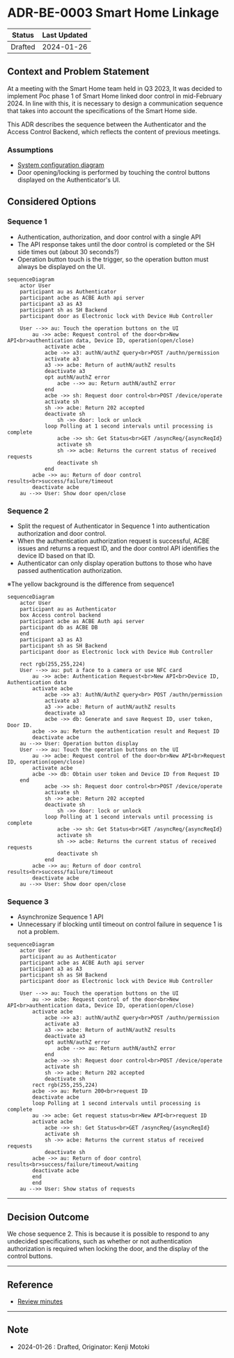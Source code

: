 # ADR-BE-0003 Smart Home Linkage

| Status  | Last Updated |
| ------- | ------------ |
| Drafted | 2024-01-26   |

## Context and Problem Statement

At a meeting with the Smart Home team held in Q3 2023, It was decided to implement Poc phase 1 of Smart Home linked door control in mid-February 2024.
In line with this, it is necessary to design a communication sequence that takes into account the specifications of the Smart Home side.

This ADR describes the sequence between the Authenticator and the Access Control Backend, which reflects the content of previous meetings.

### Assumptions

- [System configuration diagram](https://www.figma.com/file/T0H41djRWelPhaF6zyHTSD/Access-Control---Smart-Home-door-lock-integration?type=whiteboard&node-id=1-546&t=WOGkFKLerIgz37ID-0)
- Door opening/locking is performed by touching the control buttons displayed on the Authenticator's UI.
  
## Considered Options

### Sequence 1

- Authentication, authorization, and door control with a single API
- The API response takes until the door control is completed or the SH side times out (about 30 seconds?)
- Operation button touch is the trigger, so the operation button must always be displayed on the UI.

```mermaid
sequenceDiagram
    actor User
    participant au as Authenticator
    participant acbe as ACBE Auth api server
    participant a3 as A3
    participant sh as SH Backend
    participant door as Electronic lock with Device Hub Controller

    User -->> au: Touch the operation buttons on the UI
        au ->> acbe: Request control of the door<br>New API<br>authentication data, Device ID, operation(open/close)
            activate acbe
            acbe ->> a3: authN/authZ query<br>POST /authn/permission
            activate a3
            a3 ->> acbe: Return of authN/authZ results
            deactivate a3
            opt authN/authZ error
                acbe -->> au: Return authN/authZ error
            end
            acbe ->> sh: Request door control<br>POST /device/operate
            activate sh
            sh ->> acbe: Return 202 accepted
            deactivate sh
                sh ->> door: lock or unlock
            loop Polling at 1 second intervals until processing is complete
                acbe ->> sh: Get Status<br>GET /asyncReq/{asyncReqId}
                activate sh
                sh ->> acbe: Returns the current status of received requests
                deactivate sh
            end
        acbe ->> au: Return of door control results<br>success/failure/timeout
        deactivate acbe
    au -->> User: Show door open/close
```

### Sequence 2

- Split the request of Authenticator in Sequence 1 into authentication authorization and door control.
- When the authentication authorization request is successful, ACBE issues and returns a request ID, and the door control API identifies the device ID based on that ID.
- Authenticator can only display operation buttons to those who have passed authentication authorization.

※The yellow background is the difference from sequence1

```mermaid
sequenceDiagram
    actor User
    participant au as Authenticator
    box Access control backend
    participant acbe as ACBE Auth api server
    participant db as ACBE DB
    end
    participant a3 as A3
    participant sh as SH Backend
    participant door as Electronic lock with Device Hub Controller

    rect rgb(255,255,224)
    User -->> au: put a face to a camera or use NFC card
        au ->> acbe: Authentication Request<br>New API<br>Device ID, Authentication data
        activate acbe
            acbe ->> a3: AuthN/AuthZ query<br> POST /authn/permission
            activate a3
            a3 ->> acbe: Return of authN/authZ results
            deactivate a3      
            acbe ->> db: Generate and save Request ID, user token, Door ID.
        acbe ->> au: Return the authentication result and Request ID
        deactivate acbe
    au -->> User: Operation button display
    User -->> au: Touch the operation buttons on the UI
        au ->> acbe: Request control of the door<br>New API<br>Request ID, operation(open/close)
        activate acbe
        acbe ->> db: Obtain user token and Device ID from Request ID
    end
            acbe ->> sh: Request door control<br>POST /device/operate
            activate sh
            sh ->> acbe: Return 202 accepted
            deactivate sh
                sh ->> door: lock or unlock
            loop Polling at 1 second intervals until processing is complete
                acbe ->> sh: Get Status<br>GET /asyncReq/{asyncReqId}
                activate sh
                sh ->> acbe: Returns the current status of received requests
                deactivate sh
            end
        acbe ->> au: Return of door control results<br>success/failure/timeout
        deactivate acbe
    au -->> User: Show door open/close
```

### Sequence 3

- Asynchronize Sequence 1 API
- Unnecessary if blocking until timeout on control failure in sequence 1 is not a problem.

```mermaid
sequenceDiagram
    actor User
    participant au as Authenticator
    participant acbe as ACBE Auth api server
    participant a3 as A3
    participant sh as SH Backend
    participant door as Electronic lock with Device Hub Controller

    User -->> au: Touch the operation buttons on the UI
        au ->> acbe: Request control of the door<br>New API<br>authentication data, Device ID, operation(open/close)
        activate acbe
            acbe ->> a3: authN/authZ query<br>POST /authn/permission
            activate a3
            a3 ->> acbe: Return of authN/authZ results
            deactivate a3
            opt authN/authZ error
                acbe -->> au: Return authN/authZ error
            end
            acbe ->> sh: Request door control<br>POST /device/operate
            activate sh
            sh ->> acbe: Return 202 accepted
            deactivate sh
        rect rgb(255,255,224)
        acbe ->> au: Return 200<br>request ID
        deactivate acbe
        loop Polling at 1 second intervals until processing is complete
        au ->> acbe: Get request status<br>New API<br>request ID
        activate acbe
            acbe ->> sh: Get Status<br>GET /asyncReq/{asyncReqId}
            activate sh
            sh ->> acbe: Returns the current status of received requests
            deactivate sh
        acbe ->> au: Return of door control results<br>success/failure/timeout/waiting
        deactivate acbe
        end
        end
    au -->> User: Show status of requests
```

---

## Decision Outcome

We chose sequence 2.
This is because it is possible to respond to any undecided specifications, such as whether or not authentication authorization is required when locking the door, and the display of the control buttons.

---

## Reference

- [Review minutes](https://confluence.tri-ad.tech/pages/viewpage.action?pageId=740268220)

---

## Note

- 2024-01-26 : Drafted, Originator: Kenji Motoki
